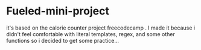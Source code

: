 # Fueled-mini-project
it's based on the calorie counter project freecodecamp . I made it because i didn't feel comfortable with literal templates, regex, and some other functions so i decided to get some practice...
